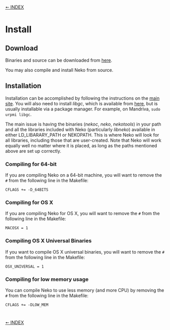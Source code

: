 [🠔 INDEX](../readme.md)
#

# Install

## Download

Binaries and source can be downloaded from [here](http://nekovm.org/download).

You may also compile and install Neko from source.

## Installation

Installation can be accomplished by following the instructions on the [main site](http://nekovm.org/doc#installation). You will also need to install *libgc*, which is available from [here](http://www.hpl.hp.com/personal/Hans_Boehm/gc/), but is usually installable via a package manager. For example, on Mandriva, `sudo urpmi libgc`.

The main issue is having the binaries (*nekoc*, *neko*, *nekotools*) in your path and all the libraries included with Neko (particularly *libneko*) available in either LD\_LIBARARY\_PATH or NEKOPATH. This is where Neko will look for all libraries, including those that are user-created. Note that Neko will work equally well no matter where it is placed, as long as the paths mentioned above are set up correctly.

### Compiling for 64-bit

If you are compiling Neko on a 64-bit machine, you will want to remove the `#` from the following line in the Makefile:

`CFLAGS += -D_64BITS`

### Compiling for OS X

If you are compiling Neko for OS X, you will want to remove the `#` from the following line in the Makefile:

`MACOSX = 1`

### Compiling OS X Universal Binaries

If you want to compile OS X universal binaries, you will want to remove the `#` from the following line in the Makefile:

`OSX_UNIVERSAL = 1`

### Compiling for low memory usage

You can compile Neko to use less memory (and more CPU) by removing the `#` from the following line in the Makefile:

`CFLAGS += -DLOW_MEM`

#
[🠔 INDEX](../readme.md)